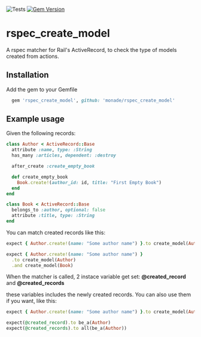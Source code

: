 ![Tests](https://github.com/monade/rspec_create_model/actions/workflows/test.yml/badge.svg)
[![Gem Version](https://badge.fury.io/rb/rspec_create_model.svg)](https://badge.fury.io/rb/rspec_create_model)

# rspec_create_model

A rspec matcher for Rail's ActiveRecord, to check the type of models created from actions.

## Installation

Add the gem to your Gemfile

```ruby
  gem 'rspec_create_model', github: 'monade/rspec_create_model'
```

## Example usage

Given the following records:

```ruby
class Author < ActiveRecord::Base
  attribute :name, type: :String
  has_many :articles, dependent: :destroy

  after_create :create_empty_book

  def create_empty_book
    Book.create!(author_id: id, title: "First Empty Book")
  end
end

class Book < ActiveRecord::Base
  belongs_to :author, optional: false
  attribute :title, type: :String
end
```

You can match created records like this:

```ruby
expect { Author.create!(name: "Some author name") }.to create_model(Author)

expect { Author.create!(name: "Some author name") }
  .to create_model(Author)
  .and create_model(Book)
```

When the matcher is called, 2 instace variable get set: **@created_record** and **@created_records**

these variables includes the newly created records. You can also use them if you want, like this:

```ruby
expect { Author.create!(name: "Some author name") }.to create_model(Author)

expect(@created_record).to be_a(Author)
expect(@created_records).to all(be_a(Author))
```
